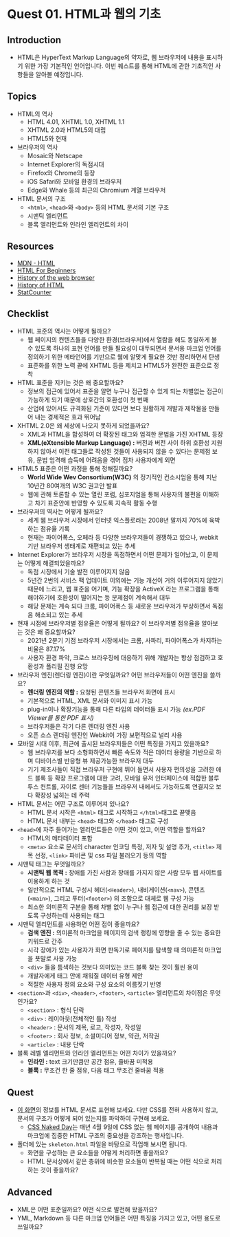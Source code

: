 # Quest 01. HTML과 웹의 기초

## Introduction

- HTML은 HyperText Markup Language의 약자로, 웹 브라우저에 내용을 표시하기 위한 가장 기본적인 언어입니다. 이번 퀘스트를 통해 HTML에 관한 기초적인 사항들을 알아볼 예정입니다.

## Topics

- HTML의 역사
  - HTML 4.01, XHTML 1.0, XHTML 1.1
  - XHTML 2.0과 HTML5의 대립
  - HTML5와 현재
- 브라우저의 역사
  - Mosaic와 Netscape
  - Internet Explorer의 독점시대
  - Firefox와 Chrome의 등장
  - iOS Safari와 모바일 환경의 브라우저
  - Edge와 Whale 등의 최근의 Chromium 계열 브라우저
- HTML 문서의 구조
  - `<html>`, `<head>`와 `<body>` 등의 HTML 문서의 기본 구조
  - 시맨틱 엘리먼트
  - 블록 엘리먼트와 인라인 엘리먼트의 차이

## Resources

- [MDN - HTML](https://developer.mozilla.org/ko/docs/Web/HTML)
- [HTML For Beginners](https://html.com/)
- [History of the web browser](https://en.wikipedia.org/wiki/History_of_the_web_browser)
- [History of HTML](https://en.wikipedia.org/wiki/HTML)
- [StatCounter](https://gs.statcounter.com/)

## Checklist

- HTML 표준의 역사는 어떻게 될까요?
  - 웹 페이지의 컨텐츠들을 다양한 환경(브라우저)에서 열람을 해도 동일하게 볼 수 있도록 하나의 표현 언어를 만들 필요성이 대두되면서 문서용 마크업 언어를 정의하기 위한 메타언어를 기반으로 웹에 알맞게 필요한 것만 정리하면서 탄생
  - 표준화를 위한 노력 끝에 XHTML 등을 제치고 HTML5가 완전한 표준으로 정착
- HTML 표준을 지키는 것은 왜 중요할까요?
  - 정보의 접근에 있어서 표준을 알면 누구나 접근할 수 있게 되는 차별없는 접근이 가능하게 되기 때문에 상호간의 호환성이 첫 번째
  - 산업에 있어서도 규격화된 기준이 있다면 보다 원활하게 개발과 제작물을 만들어 내는 경제적은 효과 뛰어남
- XHTML 2.0은 왜 세상에 나오지 못하게 되었을까요?
  - XML과 HTML을 합성하여 더 확장된 태그와 엄격한 문법을 가진 XHTML 등장
  - **XML(eXtensible Markup Language) :** 버전과 버전 사이 하위 호환성 지원하지 않아서 이전 태그들로 작성된 것들이 사용되지 않을 수 있다는 문제점 보유, 문법 엄격해 습득에 어려움을 겪어 점차 사용자에게 외면
- HTML5 표준은 어떤 과정을 통해 정해질까요?
  - **World Wide Wev Consortium(W3C)** 의 정기적인 컨소시엄을 통해 지난 10년간 80여개의 W3C 권고안 발표
  - 웹에 관해 토론할 수 있는 열린 포럼, 심포지엄을 통해 사용자의 불편을 이해하고 차기 표준안에 반영할 수 있도록 지속적 활동 수행
- 브라우저의 역사는 어떻게 될까요?
  - 세계 웹 브라우저 시장에서 인터넷 익스플로러는 2008년 말까지 70%에 육박하는 점유율 기록
  - 현재는 파이어폭스, 오페라 등 다양한 브라우저들이 경쟁하고 있으나, webkit 기반 브라우저 생태계로 재편되고 있는 추세
- Internet Explorer가 브라우저 시장을 독점하면서 어떤 문제가 일어났고, 이 문제는 어떻게 해결되었을까요?
  - 독점 시장에서 기술 발전 이루어지지 않음
  - 5년간 2번의 서비스 팩 업데이트 이외에는 기능 개선이 거의 이루어지지 않았기 때문에 느리고, 웹 표준을 어기며, 기능 확장을 ActiveX 라는 프로그램을 통해 해야하기에 호환성이 떨어지는 등 문제점이 계속해서 대두
  - 해당 문제는 계속 되다 크롬, 파이어폭스 등 새로운 브라우저가 부상하면서 독점음 해소되고 있는 추세
- 현재 시점에 브라우저별 점유율은 어떻게 될까요? 이 브라우저별 점유율을 알아보는 것은 왜 중요할까요?
  - 2021년 2분기 기점 브라우저 시장에서는 크롬, 사파리, 파이어폭스가 차지하는 비율은 87.17%
  - 사용자 환경 파악, 크로스 브라우징에 대응하기 위해 개발자는 항상 점검하고 호환성과 폴리필 진행 요망
- 브라우저 엔진(렌더링 엔진)이란 무엇일까요? 어떤 브라우저들이 어떤 엔진을 쓸까요?
  - **렌더링 엔진의 역할 :** 요청된 콘텐츠들 브라우저 화면에 표시
  - 기본적으로 HTML, XML 문서와 이미지 표시 가능
  - plug-in이나 확장기능을 통해 다른 타입의 데이터들 표시 가능 _(ex.PDF Viewer를 통한 PDF 표시)_
  - 브라우저들은 각기 다른 렌더링 엔진 사용
  - 오픈 소스 렌더링 엔진인 Webkit이 가장 보편적으로 널리 사용
- 모바일 시대 이후, 최근에 출시된 브라우저들은 어떤 특징을 가지고 있을까요?
  - 웹 브라우저를 보다 소형화하면서 빠른 속도와 적은 데이터 용량을 기반으로 하며 디바이스별 반응형 뷰 제공가능한 브라우저 대두
  - 기기 제조사들이 직접 브라우저 구현에 뛰어 들면서 사용자 편의성을 고려한 애드 블록 등 확장 프로그램에 대한 고려, 모바일 유저 인터페이스에 적합한 블루투스 컨트롤, 자이로 센터 기능들을 브라우저 내에서도 가능하도록 연결지오 보다 확장성 넓히는 데 주력
- HTML 문서는 어떤 구조로 이루어져 있나요?
  - HTML 문서 시작은 `<html>` 태그로 시작하고 `</html>`태그로 끝맺음
  - HTML 문서 내부는 `<head>` 태그와 `</head>` 태그로 구성
- `<head>`에 자주 들어가는 엘리먼트들은 어떤 것이 있고, 어떤 역할을 할까요?
  - HTML의 메타데이터 포함
  - `<meta>` 요소로 문서의 character 인코딩 특정, 저자 및 설명 추가, `<title>` 제목 선정, `<link>` 파비콘 및 css 파일 불러오기 등의 역할
- 시맨틱 태그는 무엇일까요?
  - **시맨틱 웹 목적 :** 장애를 가진 사람과 장애를 가지지 않은 사람 모두 웹 사이트를 이용하게 하는 것
  - 일반적으로 HTML 구성시 헤더(`<Header>`), 내비게이션(`<nav>`), 콘텐츠(`<main>`), 그리고 푸터(`<footer>`) 의 조합으로 대체로 웹 구성 가능
  - 최소한 의미론적 구분을 통해 차별 없이 누구나 웹 접근에 대한 권리를 보장 받도록 구성하는데 사용되는 태그
- 시맨틱 엘리먼트를 사용하면 어떤 점이 좋을까요?
  - **검색 엔진 :** 의미론적 마크업을 페이지의 검색 랭킹에 영향을 줄 수 있는 중요한 키워드로 간주
  - 시각 장애가 있는 사용자가 화면 판독기로 페이지를 탐색할 때 의미론적 마크업을 푯말로 사용 가능
  - `<div>` 들을 틈색하는 것보다 의미있는 코드 블록 찾는 것이 훨씬 용이
  - 개발자에게 태그 안에 채워질 데이터 유형 제안
  - 적절한 사용자 정의 요소와 구성 요소의 이름짓기 반영
- `<section>`과 `<div>`, `<header>`, `<footer>`, `<article>` 엘리먼트의 차이점은 무엇인가요?
  - `<section>` : 형식 단락
  - `<div>` : 레이아웃(전체적인 틀) 작성
  - `<header>` : 문서의 제목, 로고, 작성자, 작성일
  - `<footer>` : 회사 정보, 소셜미디어 정보, 약관, 저작권
  - `<article>` : 내용 단락
- 블록 레벨 엘리먼트와 인라인 엘리먼트는 어떤 차이가 있을까요?
  - **인라인 :** text 크기만큼만 공간 점유, 줄바꿈 미적용
  - **블록 :** 무조건 한 줄 점유, 다음 태그 무조건 줄바꿈 적용

## Quest

- [이 화면](screen.png)의 정보를 HTML 문서로 표현해 보세요. 다만 CSS를 전혀 사용하지 않고, 문서의 구조가 어떻게 되어 있는지를 파악하여 구현해 보세요.
  - [CSS Naked Day](https://css-naked-day.github.io/)는 매년 4월 9일에 CSS 없는 웹 페이지를 공개하여 내용과 마크업에 집중한 HTML 구조의 중요성을 강조하는 행사입니다.
- 폴더에 있는 `skeleton.html` 파일을 바탕으로 작업해 보시면 됩니다.
  - 화면을 구성하는 큰 요소들을 어떻게 처리하면 좋을까요?
  - HTML 문서상에서 같은 층위에 비슷한 요소들이 반복될 때는 어떤 식으로 처리하는 것이 좋을까요?

## Advanced

- XML은 어떤 표준일까요? 어떤 식으로 발전해 왔을까요?
- YML, Markdown 등 다른 마크업 언어들은 어떤 특징을 가지고 있고, 어떤 용도로 쓰일까요?

